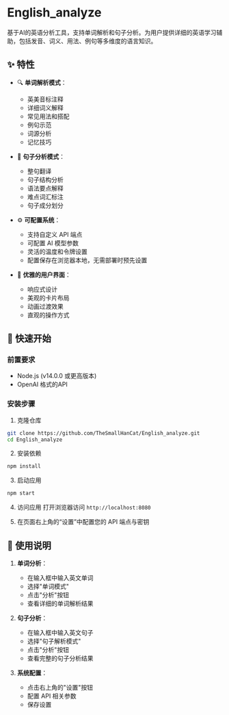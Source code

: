 # English_analyze
基于AI的英语分析工具，支持单词解析和句子分析。为用户提供详细的英语学习辅助，包括发音、词义、用法、例句等多维度的语言知识。

## ✨ 特性

- 🔍 **单词解析模式**：
  - 英美音标注释
  - 详细词义解释
  - 常见用法和搭配
  - 例句示范
  - 词源分析
  - 记忆技巧

- 📝 **句子分析模式**：
  - 整句翻译
  - 句子结构分析
  - 语法要点解释
  - 难点词汇标注
  - 句子成分划分

- ⚙️ **可配置系统**：
  - 支持自定义 API 端点
  - 可配置 AI 模型参数
  - 灵活的温度和令牌设置
  - 配置保存在浏览器本地，无需部署时预先设置

- 🎨 **优雅的用户界面**：
  - 响应式设计
  - 美观的卡片布局
  - 动画过渡效果
  - 直观的操作方式

## 🚀 快速开始

### 前置要求

- Node.js (v14.0.0 或更高版本)
- OpenAI 格式的API

### 安装步骤

1. 克隆仓库
```bash
git clone https://github.com/TheSmallHanCat/English_analyze.git
cd English_analyze
```

2. 安装依赖
```bash
npm install
```
 
3. 启动应用
```bash
npm start
```

4. 访问应用
打开浏览器访问 `http://localhost:8080`

5. 在页面右上角的“设置”中配置您的 API 端点与密钥


## 📖 使用说明

1. **单词分析**：
   - 在输入框中输入英文单词
   - 选择"单词模式"
   - 点击"分析"按钮
   - 查看详细的单词解析结果

2. **句子分析**：
   - 在输入框中输入英文句子
   - 选择"句子解析模式"
   - 点击"分析"按钮
   - 查看完整的句子分析结果

3. **系统配置**：
   - 点击右上角的"设置"按钮
   - 配置 API 相关参数
   - 保存设置
